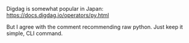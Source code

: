Digdag is somewhat popular in Japan: https://docs.digdag.io/operators/py.html

But I agree with the comment recommending raw python. Just keep it simple, CLI command.
